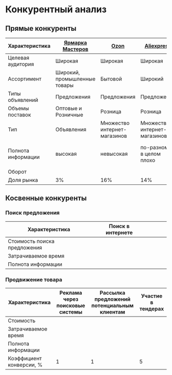# Конкурентный анализ

## Прямые конкуренты

| Характеристика     | [Ярмарка Мастеров](https://www.livemaster.ru/) | [Ozon](https://ozon.ru)      | [Aliexpress](https://aliexpress.com) | [Yandex.Market](https://market.yandex.ru)                     |
|--------------------|------------------------------------------------|------------------------------|--------------------------------------|---------------------------------------------------------------|
| Целевая аудитория  | Широкая                                        | Широкая                      | Широкая                              | Широкая                                                       |
| Ассортимент        | Широкий, промышленные товары                   | Бытовой                      | Широкий                              | Широкий                                                       |
| Типы объявлений    | Предложения                                    | Предложения                  | Предложения                          | Предложения                                                   |
| Объемы поставок    | Оптовые и Розничные                            | Розница                      | Розница                              | Розница                                                       |
| Тип                | Объявления                                     | Множество интернет-магазинов | Множество интернет-магазинов         | Множество интернет-магазинов                                  |
| Полнота информации | высокая                                        | невысокая                    | по-разному, в целом плохо            | удовлетворительная (есть однотипные параметры, нет детальных) |
| Оборот             |                                                |                              |                                      |                                                               |
| Доля рынка         | 3%                                             | 16%                          | 14%                                  | 25%                                                           |

## Косвенные конкуренты

### Поиск предложения

| Характеристика               | Поиск в интернете |     |     |     |     |
|------------------------------|-------------------|-----|-----|-----|-----|
| Стоимость поиска предложения |                   |     |     |     |     |
| Затрачиваемое время          |                   |     |     |     |     |
| Полнота информации           |                   |     |     |     |     |

### Продвижение товара

| Характеристика           | Реклама через поисковые системы | Рассылка предложений потенциальным клиентам | Участие в тендерах |
|--------------------------|---------------------------------|---------------------------------------------|--------------------|
| Стоимость                |                                 |                                             |                    |
| Затрачиваемое время      |                                 |                                             |                    |
| Полнота информации       |                                 |                                             |                    |
| Коэффициент конверсии, % | 1                               | 1                                           | 5                  |
